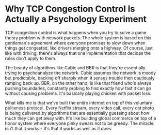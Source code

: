 ---
---
# Why TCP Congestion Control Is Actually a Psychology Experiment

TCP congestion control is what happens when you try to solve a game theory problem with network packets. The whole system is based on this gentleman's agreement where everyone promises to slow down when things get congested, like drivers merging onto a highway. Of course, just like with driving, there's always that one implementation that decides the rules don't apply to them.

The beauty of algorithms like Cubic and BBR is that they're essentially trying to psychoanalyze the network. Cubic assumes the network is moody but predictable, backing off sharply when it senses trouble then cautiously ramping back up. BBR, on the other hand, is like that friend who's always pushing boundaries, constantly probing to find exactly how fast it can go without causing problems. It's basically playing chicken with packet loss.

What kills me is that we've built the entire internet on top of this voluntary politeness protocol. Every Netflix stream, every video call, every cat photo is being delivered by algorithms that are essentially guessing about how much they can get away with. It's like building global commerce on top of a honor system where everyone pinky swears not to be greedy. The miracle isn't that it works - it's that it works as well as it does.

